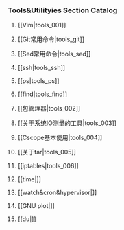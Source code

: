 ### Tools&Utilityies Section Catalog

1. [[Vim|tools_001]]

1. [[Git常用命令|tools_git]]

1. [[Sed常用命令|tools_sed]]

1. [[ssh|tools_ssh]]

1. [[ps|tools_ps]]

1. [[find|tools_find]]

1. [[包管理器|tools_002]]

1. [[关于系统IO测量的工具|tools_003]]

1. [[Cscope基本使用|tools_004]]

1. [[关于tar|tools_005]]

1. [[iptables|tools_006]]

1. [[time|]]

1. [[watch&cron&hypervisor|]]

1. [[GNU plot|]]

1. [[du|]]
